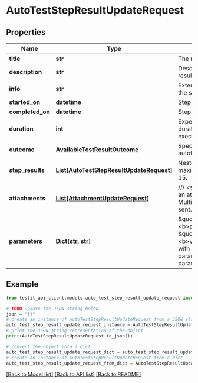 # AutoTestStepResultUpdateRequest


## Properties

Name | Type | Description | Notes
------------ | ------------- | ------------- | -------------
**title** | **str** | The name of the step. | [optional] 
**description** | **str** | Description of the step result. | [optional] 
**info** | **str** | Extended description of the step result. | [optional] 
**started_on** | **datetime** | Step start date. | [optional] 
**completed_on** | **datetime** | Step end date. | [optional] 
**duration** | **int** | Expected or actual duration of the test run execution in milliseconds. | [optional] 
**outcome** | [**AvailableTestResultOutcome**](AvailableTestResultOutcome.md) | Specifies the result of the autotest execution. | [optional] 
**step_results** | [**List[AutoTestStepResultUpdateRequest]**](AutoTestStepResultUpdateRequest.md) | Nested step results. The maximum nesting level is 15. | [optional] 
**attachments** | [**List[AttachmentUpdateRequest]**](AttachmentUpdateRequest.md) | /// &lt;summary&gt;  Specifies an attachment GUID. Multiple values can be sent.  &lt;/summary&gt; | [optional] 
**parameters** | **Dict[str, str]** | \&quot;&lt;b&gt;parameter&lt;/b&gt;\&quot;: \&quot;&lt;b&gt;value&lt;/b&gt;\&quot; pair with arbitrary custom parameters. Multiple parameters can be sent. | [optional] 

## Example

```python
from testit_api_client.models.auto_test_step_result_update_request import AutoTestStepResultUpdateRequest

# TODO update the JSON string below
json = "{}"
# create an instance of AutoTestStepResultUpdateRequest from a JSON string
auto_test_step_result_update_request_instance = AutoTestStepResultUpdateRequest.from_json(json)
# print the JSON string representation of the object
print(AutoTestStepResultUpdateRequest.to_json())

# convert the object into a dict
auto_test_step_result_update_request_dict = auto_test_step_result_update_request_instance.to_dict()
# create an instance of AutoTestStepResultUpdateRequest from a dict
auto_test_step_result_update_request_from_dict = AutoTestStepResultUpdateRequest.from_dict(auto_test_step_result_update_request_dict)
```
[[Back to Model list]](../README.md#documentation-for-models) [[Back to API list]](../README.md#documentation-for-api-endpoints) [[Back to README]](../README.md)


